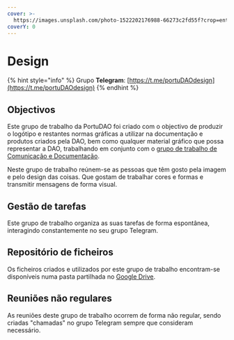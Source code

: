 ```yaml
---
cover: >-
  https://images.unsplash.com/photo-1522202176988-66273c2fd55f?crop=entropy&cs=srgb&fm=jpg&ixid=MnwxOTcwMjR8MHwxfHNlYXJjaHwxMHx8d29ya3xlbnwwfHx8fDE2NDU2MDk5OTc&ixlib=rb-1.2.1&q=85
coverY: 0
---
```


# Design

{% hint style="info" %}
Grupo **Telegram**: [https://t.me/portuDAOdesign](https://t.me/portuDAOdesign)
{% endhint %}

## Objectivos

Este grupo de trabalho da PortuDAO foi criado com o objectivo de produzir o logótipo e restantes normas gráficas a utilizar na documentação e produtos criados pela DAO, bem como qualquer material gráfico que possa representar a DAO, trabalhando em conjunto com o [grupo de trabalho de Comunicação e Documentação](comunicacao-e-documentacao.md).

Neste grupo de trabalho reúnem-se as pessoas que têm gosto pela imagem e pelo design das coisas. Que gostam de trabalhar cores e formas e transmitir mensagens de forma visual.

## Gestão de tarefas

Este grupo de trabalho organiza as suas tarefas de forma espontânea, interagindo constantemente no seu grupo Telegram.

## Repositório de ficheiros

Os ficheiros criados e utilizados por este grupo de trabalho encontram-se disponíveis numa pasta partilhada no [Google Drive](https://drive.google.com/drive/folders/17d0uCj4NcsAjd2O5ldoBAAO\_8oncYyBL).

## Reuniões não regulares

As reuniões deste grupo de trabalho ocorrem de forma não regular, sendo criadas "chamadas" no grupo Telegram sempre que consideram necessário.
